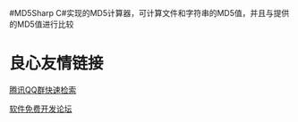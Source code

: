#MD5Sharp
C#实现的MD5计算器，可计算文件和字符串的MD5值，并且与提供的MD5值进行比较

 # 良心友情链接

[腾讯QQ群快速检索](http://u.720life.cn/s/8cf73f7c)

[软件免费开发论坛](http://u.720life.cn/s/bbb01dc0)